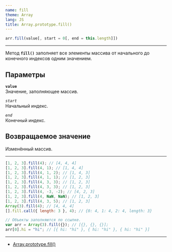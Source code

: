 ```yaml
---
name: fill
theme: Array
lang: JS
title: Array.prototype.fill()
---
```


```js
arr.fill(value[, start = 0[, end = this.length]])
```

---

Метод **`fill()`** заполняет все элементы массива от начального до конечного индексов одним значением.

## Параметры

**`value`**<br />
Значение, заполняющее массив.

_`start`_<br />
Начальный индекс.

_`end`_<br />
Конечный индекс.

## Возвращаемое значение

Изменённый массив.

---

```js
[1, 2, 3].fill(4); // [4, 4, 4]
[1, 2, 3].fill(4, 1); // [1, 4, 4]
[1, 2, 3].fill(4, 1, 2); // [1, 4, 3]
[1, 2, 3].fill(4, 1, 1); // [1, 2, 3]
[1, 2, 3].fill(4, 3, 3); // [1, 2, 3]
[1, 2, 3].fill(4, 3, 3); // [1, 2, 3]
[1, 2, 3].fill(4, -3, -2); // [4, 2, 3]
[1, 2, 3].fill(4, NaN, NaN); // [1, 2, 3]
[1, 2, 3].fill(4, 3, 5); // [1, 2, 3]
Array(3).fill(4); // [4, 4, 4]
[].fill.call({ length: 3 }, 4); // {0: 4, 1: 4, 2: 4, length: 3}

// Объекты заполняются по ссылке.
var arr = Array(3).fill({}); // [{}, {}, {}];
arr[0].hi = "hi"; // [{ hi: "hi" }, { hi: "hi" }, { hi: "hi" }]
```

---

- [Array.prototype.fill()](https://developer.mozilla.org/ru/docs/Web/JavaScript/Reference/Global_Objects/Array/fill)
